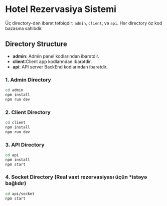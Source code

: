 # Hotel Rezervasiya Sistemi

Üç directory-dən ibarət tətbiqdir: `admin`, `client`, və `api`. Hər directory öz kod bazasına sahibdir.

## Directory Structure

- **admin**: Admin panel kodlarından ibarətdir.
- **client**:Client app kodlarından ibarətdir.
- **api**: API server BackEnd kodlarından ibarətdir.


### 1. Admin Directory

```bash
cd admin
npm install
npm run dev
```


### 2. Client Directory 
```bash
cd client
npm install
npm run dev
```

### 3. API Directory

```bash
cd api
npm install
npm start
```

### 4. Socket Directory (Real vaxt rezervasiyası üçün *istəyə bağlıdır)

```bash
cd api/socket
npm start
```